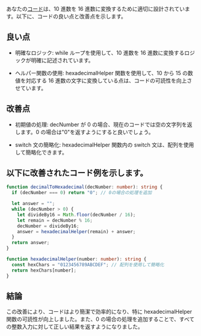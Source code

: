 あなたの[コード](/journal/2025/07/practice_codes/decimalToHexadecimal.md)は、10 進数を 16 進数に変換するために適切に設計されています。以下に、コードの良い点と改善点を示します。

## 良い点

- 明確なロジック: while ループを使用して、10 進数を 16 進数に変換するロジックが明確に記述されています。

- ヘルパー関数の使用: hexadecimalHelper 関数を使用して、10 から 15 の数値を対応する 16 進数の文字に変換している点は、コードの可読性を向上させています。

## 改善点

- 初期値の処理: decNumber が 0 の場合、現在のコードでは空の文字列を返します。0 の場合は"0"を返すようにすると良いでしょう。

- switch 文の簡略化: hexadecimalHelper 関数内の switch 文は、配列を使用して簡略化できます。

## 以下に改善されたコード例を示します。

```typescript
function decimalToHexadecimal(decNumber: number): string {
  if (decNumber === 0) return "0"; // 0の場合の処理を追加

  let answer = "";
  while (decNumber > 0) {
    let divideBy16 = Math.floor(decNumber / 16);
    let remain = decNumber % 16;
    decNumber = divideBy16;
    answer = hexadecimalHelper(remain) + answer;
  }
  return answer;
}

function hexadecimalHelper(number: number): string {
  const hexChars = "0123456789ABCDEF"; // 配列を使用して簡略化
  return hexChars[number];
}
```

## 結論

この改善により、コードはより簡潔で効率的になり、特に hexadecimalHelper 関数の可読性が向上しました。また、0 の場合の処理を追加することで、すべての整数入力に対して正しい結果を返すようになりました。
